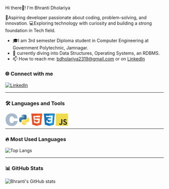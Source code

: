 Hi there👋! I'm Bhranti Dholariya

🚀Aspiring developer passionate about coding, problem-solving, and innovation. 💻Exploring technology with curiosity and building a strong foundation in Tech field.

- 🎓I am 3rd semester Diploma student in Computer Engineering at Government Polytechnic, Jamnagar.
- 🌱 currently diving into Data Structures, Operating Systems, an RDBMS.
- 📫 How to reach me: bdholariya2319@gmail.com or on [LinkedIn](https://www.linkedin.com/in/bhranti-dholariya-427232383/)  

### 🌐 Connect with me  
[<img align="center" alt="LinkedIn" width="40px" src="https://cdn.jsdelivr.net/gh/devicons/devicon/icons/linkedin/linkedin-original.svg"/>](https://www.linkedin.com/in/bhranti-dholariya-427232383/)  

---

### 🛠 Languages and Tools  
<img align="left" alt="C" width="40px" src="https://raw.githubusercontent.com/devicons/devicon/master/icons/c/c-original.svg"/>
<img align="left" alt="Python" width="40px" src="https://raw.githubusercontent.com/devicons/devicon/master/icons/python/python-original.svg"/>
<img align="left" alt="HTML5" width="40px" src="https://raw.githubusercontent.com/devicons/devicon/master/icons/html5/html5-original.svg"/>
<img align="left" alt="CSS3" width="40px" src="https://raw.githubusercontent.com/devicons/devicon/master/icons/css3/css3-original.svg"/>
<img align="left" alt="JavaScript" width="40px" src="https://raw.githubusercontent.com/devicons/devicon/master/icons/javascript/javascript-original.svg"/>
<br/>
<br/>

---

### 🔥 Most Used Languages  
![Top Langs](https://github-readme-stats.vercel.app/api/top-langs/?username=BhrantiDholariya&layout=compact&theme=radical)

---

### 📊 GitHub Stats  
![Bhranti's GitHub stats](https://github-readme-stats.vercel.app/api?username=BhrantiDholariya&show_icons=true&theme=radical)  
